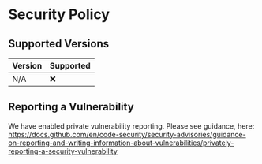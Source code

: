 # Security Policy

## Supported Versions

| Version | Supported          |
| ------- | ------------------ |
| N/A     | :x:                |

## Reporting a Vulnerability
We have enabled private vulnerability reporting.  Please see guidance, here:
https://docs.github.com/en/code-security/security-advisories/guidance-on-reporting-and-writing-information-about-vulnerabilities/privately-reporting-a-security-vulnerability

